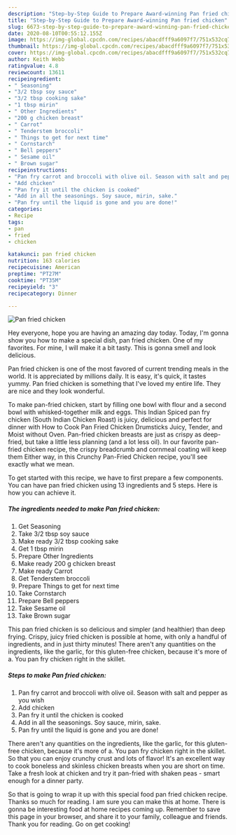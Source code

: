 ```yaml
---
description: "Step-by-Step Guide to Prepare Award-winning Pan fried chicken"
title: "Step-by-Step Guide to Prepare Award-winning Pan fried chicken"
slug: 6673-step-by-step-guide-to-prepare-award-winning-pan-fried-chicken
date: 2020-08-10T00:55:12.155Z
image: https://img-global.cpcdn.com/recipes/abacdfff9a6097f7/751x532cq70/pan-fried-chicken-recipe-main-photo.jpg
thumbnail: https://img-global.cpcdn.com/recipes/abacdfff9a6097f7/751x532cq70/pan-fried-chicken-recipe-main-photo.jpg
cover: https://img-global.cpcdn.com/recipes/abacdfff9a6097f7/751x532cq70/pan-fried-chicken-recipe-main-photo.jpg
author: Keith Webb
ratingvalue: 4.8
reviewcount: 13611
recipeingredient:
- " Seasoning"
- "3/2 tbsp soy sauce"
- "3/2 tbsp cooking sake"
- "1 tbsp mirin"
- " Other Ingredients"
- "200 g chicken breast"
- " Carrot"
- " Tenderstem broccoli"
- " Things to get for next time"
- " Cornstarch"
- " Bell peppers"
- " Sesame oil"
- " Brown sugar"
recipeinstructions:
- "Pan fry carrot and broccoli with olive oil. Season with salt and pepper as you wish"
- "Add chicken"
- "Pan fry it until the chicken is cooked"
- "Add in all the seasonings. Soy sauce, mirin, sake."
- "Pan fry until the liquid is gone and you are done!"
categories:
- Recipe
tags:
- pan
- fried
- chicken

katakunci: pan fried chicken 
nutrition: 163 calories
recipecuisine: American
preptime: "PT27M"
cooktime: "PT35M"
recipeyield: "3"
recipecategory: Dinner

---
```



![Pan fried chicken](https://img-global.cpcdn.com/recipes/abacdfff9a6097f7/751x532cq70/pan-fried-chicken-recipe-main-photo.jpg)

Hey everyone, hope you are having an amazing day today. Today, I'm gonna show you how to make a special dish, pan fried chicken. One of my favorites. For mine, I will make it a bit tasty. This is gonna smell and look delicious.

Pan fried chicken is one of the most favored of current trending meals in the world. It is appreciated by millions daily. It is easy, it's quick, it tastes yummy. Pan fried chicken is something that I've loved my entire life. They are nice and they look wonderful.

To make pan-fried chicken, start by filling one bowl with flour and a second bowl with whisked-together milk and eggs. This Indian Spiced pan fry chicken (South Indian Chicken Roast) is juicy, delicious and perfect for dinner with How to Cook Pan Fried Chicken Drumsticks Juicy, Tender, and Moist without Oven. Pan-fried chicken breasts are just as crispy as deep-fried, but take a little less planning (and a lot less oil). In our favorite pan-fried chicken recipe, the crispy breadcrumb and cornmeal coating will keep them Either way, in this Crunchy Pan-Fried Chicken recipe, you&#39;ll see exactly what we mean.


To get started with this recipe, we have to first prepare a few components. You can have pan fried chicken using 13 ingredients and 5 steps. Here is how you can achieve it.

<!--inarticleads1-->

##### The ingredients needed to make Pan fried chicken:

1. Get  Seasoning
1. Take 3/2 tbsp soy sauce
1. Make ready 3/2 tbsp cooking sake
1. Get 1 tbsp mirin
1. Prepare  Other Ingredients
1. Make ready 200 g chicken breast
1. Make ready  Carrot
1. Get  Tenderstem broccoli
1. Prepare  Things to get for next time
1. Take  Cornstarch
1. Prepare  Bell peppers
1. Take  Sesame oil
1. Take  Brown sugar


This pan fried chicken is so delicious and simpler (and healthier) than deep frying. Crispy, juicy fried chicken is possible at home, with only a handful of ingredients, and in just thirty minutes! There aren&#39;t any quantities on the ingredients, like the garlic, for this gluten-free chicken, because it&#39;s more of a. You pan fry chicken right in the skillet. 

<!--inarticleads2-->

##### Steps to make Pan fried chicken:

1. Pan fry carrot and broccoli with olive oil. Season with salt and pepper as you wish
1. Add chicken
1. Pan fry it until the chicken is cooked
1. Add in all the seasonings. Soy sauce, mirin, sake.
1. Pan fry until the liquid is gone and you are done!


There aren&#39;t any quantities on the ingredients, like the garlic, for this gluten-free chicken, because it&#39;s more of a. You pan fry chicken right in the skillet. So that you can enjoy crunchy crust and lots of flavor! It&#39;s an excellent way to cook boneless and skinless chicken breasts when you are short on time. Take a fresh look at chicken and try it pan-fried with shaken peas - smart enough for a dinner party. 

So that is going to wrap it up with this special food pan fried chicken recipe. Thanks so much for reading. I am sure you can make this at home. There is gonna be interesting food at home recipes coming up. Remember to save this page in your browser, and share it to your family, colleague and friends. Thank you for reading. Go on get cooking!
